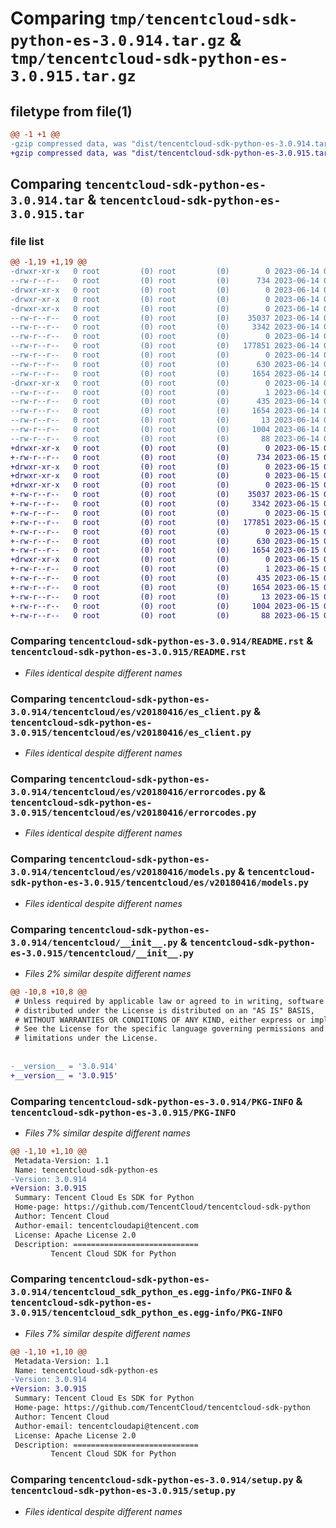 # Comparing `tmp/tencentcloud-sdk-python-es-3.0.914.tar.gz` & `tmp/tencentcloud-sdk-python-es-3.0.915.tar.gz`

## filetype from file(1)

```diff
@@ -1 +1 @@
-gzip compressed data, was "dist/tencentcloud-sdk-python-es-3.0.914.tar", last modified: Wed Jun 14 00:26:10 2023, max compression
+gzip compressed data, was "dist/tencentcloud-sdk-python-es-3.0.915.tar", last modified: Thu Jun 15 00:25:20 2023, max compression
```

## Comparing `tencentcloud-sdk-python-es-3.0.914.tar` & `tencentcloud-sdk-python-es-3.0.915.tar`

### file list

```diff
@@ -1,19 +1,19 @@
-drwxr-xr-x   0 root         (0) root         (0)        0 2023-06-14 00:26:10.000000 tencentcloud-sdk-python-es-3.0.914/
--rw-r--r--   0 root         (0) root         (0)      734 2023-06-14 00:26:10.000000 tencentcloud-sdk-python-es-3.0.914/README.rst
-drwxr-xr-x   0 root         (0) root         (0)        0 2023-06-14 00:26:10.000000 tencentcloud-sdk-python-es-3.0.914/tencentcloud/
-drwxr-xr-x   0 root         (0) root         (0)        0 2023-06-14 00:26:10.000000 tencentcloud-sdk-python-es-3.0.914/tencentcloud/es/
-drwxr-xr-x   0 root         (0) root         (0)        0 2023-06-14 00:26:10.000000 tencentcloud-sdk-python-es-3.0.914/tencentcloud/es/v20180416/
--rw-r--r--   0 root         (0) root         (0)    35037 2023-06-14 00:26:10.000000 tencentcloud-sdk-python-es-3.0.914/tencentcloud/es/v20180416/es_client.py
--rw-r--r--   0 root         (0) root         (0)     3342 2023-06-14 00:26:10.000000 tencentcloud-sdk-python-es-3.0.914/tencentcloud/es/v20180416/errorcodes.py
--rw-r--r--   0 root         (0) root         (0)        0 2023-06-14 00:26:10.000000 tencentcloud-sdk-python-es-3.0.914/tencentcloud/es/v20180416/__init__.py
--rw-r--r--   0 root         (0) root         (0)   177851 2023-06-14 00:26:10.000000 tencentcloud-sdk-python-es-3.0.914/tencentcloud/es/v20180416/models.py
--rw-r--r--   0 root         (0) root         (0)        0 2023-06-14 00:26:10.000000 tencentcloud-sdk-python-es-3.0.914/tencentcloud/es/__init__.py
--rw-r--r--   0 root         (0) root         (0)      630 2023-06-14 00:26:10.000000 tencentcloud-sdk-python-es-3.0.914/tencentcloud/__init__.py
--rw-r--r--   0 root         (0) root         (0)     1654 2023-06-14 00:26:10.000000 tencentcloud-sdk-python-es-3.0.914/PKG-INFO
-drwxr-xr-x   0 root         (0) root         (0)        0 2023-06-14 00:26:10.000000 tencentcloud-sdk-python-es-3.0.914/tencentcloud_sdk_python_es.egg-info/
--rw-r--r--   0 root         (0) root         (0)        1 2023-06-14 00:26:10.000000 tencentcloud-sdk-python-es-3.0.914/tencentcloud_sdk_python_es.egg-info/dependency_links.txt
--rw-r--r--   0 root         (0) root         (0)      435 2023-06-14 00:26:10.000000 tencentcloud-sdk-python-es-3.0.914/tencentcloud_sdk_python_es.egg-info/SOURCES.txt
--rw-r--r--   0 root         (0) root         (0)     1654 2023-06-14 00:26:10.000000 tencentcloud-sdk-python-es-3.0.914/tencentcloud_sdk_python_es.egg-info/PKG-INFO
--rw-r--r--   0 root         (0) root         (0)       13 2023-06-14 00:26:10.000000 tencentcloud-sdk-python-es-3.0.914/tencentcloud_sdk_python_es.egg-info/top_level.txt
--rw-r--r--   0 root         (0) root         (0)     1004 2023-06-14 00:26:10.000000 tencentcloud-sdk-python-es-3.0.914/setup.py
--rw-r--r--   0 root         (0) root         (0)       88 2023-06-14 00:26:10.000000 tencentcloud-sdk-python-es-3.0.914/setup.cfg
+drwxr-xr-x   0 root         (0) root         (0)        0 2023-06-15 00:25:20.000000 tencentcloud-sdk-python-es-3.0.915/
+-rw-r--r--   0 root         (0) root         (0)      734 2023-06-15 00:25:20.000000 tencentcloud-sdk-python-es-3.0.915/README.rst
+drwxr-xr-x   0 root         (0) root         (0)        0 2023-06-15 00:25:20.000000 tencentcloud-sdk-python-es-3.0.915/tencentcloud/
+drwxr-xr-x   0 root         (0) root         (0)        0 2023-06-15 00:25:20.000000 tencentcloud-sdk-python-es-3.0.915/tencentcloud/es/
+drwxr-xr-x   0 root         (0) root         (0)        0 2023-06-15 00:25:20.000000 tencentcloud-sdk-python-es-3.0.915/tencentcloud/es/v20180416/
+-rw-r--r--   0 root         (0) root         (0)    35037 2023-06-15 00:25:20.000000 tencentcloud-sdk-python-es-3.0.915/tencentcloud/es/v20180416/es_client.py
+-rw-r--r--   0 root         (0) root         (0)     3342 2023-06-15 00:25:20.000000 tencentcloud-sdk-python-es-3.0.915/tencentcloud/es/v20180416/errorcodes.py
+-rw-r--r--   0 root         (0) root         (0)        0 2023-06-15 00:25:20.000000 tencentcloud-sdk-python-es-3.0.915/tencentcloud/es/v20180416/__init__.py
+-rw-r--r--   0 root         (0) root         (0)   177851 2023-06-15 00:25:20.000000 tencentcloud-sdk-python-es-3.0.915/tencentcloud/es/v20180416/models.py
+-rw-r--r--   0 root         (0) root         (0)        0 2023-06-15 00:25:20.000000 tencentcloud-sdk-python-es-3.0.915/tencentcloud/es/__init__.py
+-rw-r--r--   0 root         (0) root         (0)      630 2023-06-15 00:25:20.000000 tencentcloud-sdk-python-es-3.0.915/tencentcloud/__init__.py
+-rw-r--r--   0 root         (0) root         (0)     1654 2023-06-15 00:25:20.000000 tencentcloud-sdk-python-es-3.0.915/PKG-INFO
+drwxr-xr-x   0 root         (0) root         (0)        0 2023-06-15 00:25:20.000000 tencentcloud-sdk-python-es-3.0.915/tencentcloud_sdk_python_es.egg-info/
+-rw-r--r--   0 root         (0) root         (0)        1 2023-06-15 00:25:20.000000 tencentcloud-sdk-python-es-3.0.915/tencentcloud_sdk_python_es.egg-info/dependency_links.txt
+-rw-r--r--   0 root         (0) root         (0)      435 2023-06-15 00:25:20.000000 tencentcloud-sdk-python-es-3.0.915/tencentcloud_sdk_python_es.egg-info/SOURCES.txt
+-rw-r--r--   0 root         (0) root         (0)     1654 2023-06-15 00:25:20.000000 tencentcloud-sdk-python-es-3.0.915/tencentcloud_sdk_python_es.egg-info/PKG-INFO
+-rw-r--r--   0 root         (0) root         (0)       13 2023-06-15 00:25:20.000000 tencentcloud-sdk-python-es-3.0.915/tencentcloud_sdk_python_es.egg-info/top_level.txt
+-rw-r--r--   0 root         (0) root         (0)     1004 2023-06-15 00:25:20.000000 tencentcloud-sdk-python-es-3.0.915/setup.py
+-rw-r--r--   0 root         (0) root         (0)       88 2023-06-15 00:25:20.000000 tencentcloud-sdk-python-es-3.0.915/setup.cfg
```

### Comparing `tencentcloud-sdk-python-es-3.0.914/README.rst` & `tencentcloud-sdk-python-es-3.0.915/README.rst`

 * *Files identical despite different names*

### Comparing `tencentcloud-sdk-python-es-3.0.914/tencentcloud/es/v20180416/es_client.py` & `tencentcloud-sdk-python-es-3.0.915/tencentcloud/es/v20180416/es_client.py`

 * *Files identical despite different names*

### Comparing `tencentcloud-sdk-python-es-3.0.914/tencentcloud/es/v20180416/errorcodes.py` & `tencentcloud-sdk-python-es-3.0.915/tencentcloud/es/v20180416/errorcodes.py`

 * *Files identical despite different names*

### Comparing `tencentcloud-sdk-python-es-3.0.914/tencentcloud/es/v20180416/models.py` & `tencentcloud-sdk-python-es-3.0.915/tencentcloud/es/v20180416/models.py`

 * *Files identical despite different names*

### Comparing `tencentcloud-sdk-python-es-3.0.914/tencentcloud/__init__.py` & `tencentcloud-sdk-python-es-3.0.915/tencentcloud/__init__.py`

 * *Files 2% similar despite different names*

```diff
@@ -10,8 +10,8 @@
 # Unless required by applicable law or agreed to in writing, software
 # distributed under the License is distributed on an "AS IS" BASIS,
 # WITHOUT WARRANTIES OR CONDITIONS OF ANY KIND, either express or implied.
 # See the License for the specific language governing permissions and
 # limitations under the License.
 
 
-__version__ = '3.0.914'
+__version__ = '3.0.915'
```

### Comparing `tencentcloud-sdk-python-es-3.0.914/PKG-INFO` & `tencentcloud-sdk-python-es-3.0.915/PKG-INFO`

 * *Files 7% similar despite different names*

```diff
@@ -1,10 +1,10 @@
 Metadata-Version: 1.1
 Name: tencentcloud-sdk-python-es
-Version: 3.0.914
+Version: 3.0.915
 Summary: Tencent Cloud Es SDK for Python
 Home-page: https://github.com/TencentCloud/tencentcloud-sdk-python
 Author: Tencent Cloud
 Author-email: tencentcloudapi@tencent.com
 License: Apache License 2.0
 Description: ============================
         Tencent Cloud SDK for Python
```

### Comparing `tencentcloud-sdk-python-es-3.0.914/tencentcloud_sdk_python_es.egg-info/PKG-INFO` & `tencentcloud-sdk-python-es-3.0.915/tencentcloud_sdk_python_es.egg-info/PKG-INFO`

 * *Files 7% similar despite different names*

```diff
@@ -1,10 +1,10 @@
 Metadata-Version: 1.1
 Name: tencentcloud-sdk-python-es
-Version: 3.0.914
+Version: 3.0.915
 Summary: Tencent Cloud Es SDK for Python
 Home-page: https://github.com/TencentCloud/tencentcloud-sdk-python
 Author: Tencent Cloud
 Author-email: tencentcloudapi@tencent.com
 License: Apache License 2.0
 Description: ============================
         Tencent Cloud SDK for Python
```

### Comparing `tencentcloud-sdk-python-es-3.0.914/setup.py` & `tencentcloud-sdk-python-es-3.0.915/setup.py`

 * *Files identical despite different names*

